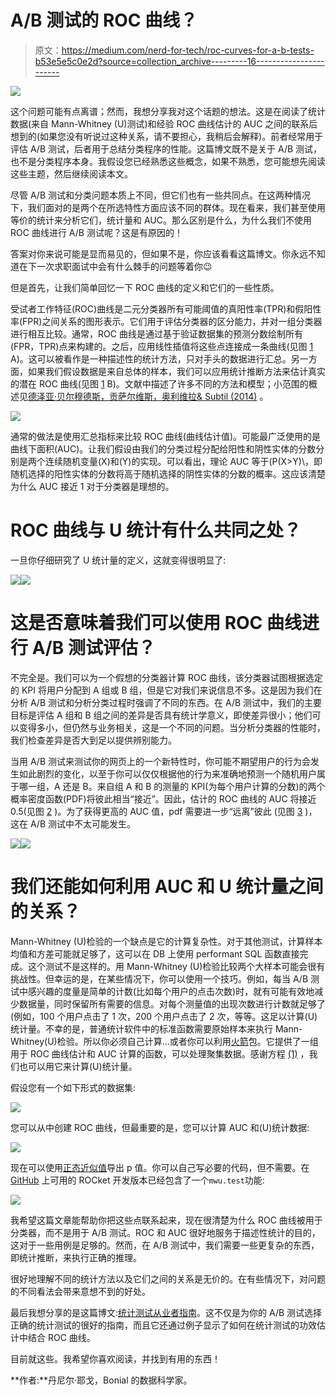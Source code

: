 # A/B 测试的 ROC 曲线？

> 原文：<https://medium.com/nerd-for-tech/roc-curves-for-a-b-tests-b53e5e5c0e2d?source=collection_archive---------16----------------------->

![](img/02c7d3f50e742f8f076cde1be56c47c3.png)

这个问题可能有点离谱；然而，我想分享我对这个话题的想法。这是在阅读了统计数据(来自 Mann-Whitney \(U\)测试)和经验 ROC 曲线估计的 AUC 之间的联系后想到的(如果您没有听说过这种关系，请不要担心，我稍后会解释)。前者经常用于评估 A/B 测试，后者用于总结分类程序的性能。这篇博文既不是关于 A/B 测试，也不是分类程序本身。我假设您已经熟悉这些概念，如果不熟悉，您可能想先阅读这些主题，然后继续阅读本文。

尽管 A/B 测试和分类问题本质上不同，但它们也有一些共同点。在这两种情况下，我们面对的是两个在所选特性方面应该不同的群体。现在看来，我们甚至使用等价的统计来分析它们，统计量和 AUC。那么区别是什么，为什么我们不使用 ROC 曲线进行 A/B 测试呢？这是有原因的！

答案对你来说可能是显而易见的，但如果不是，你应该看看这篇博文。你永远不知道在下一次求职面试中会有什么棘手的问题等着你😉

但是首先，让我们简单回忆一下 ROC 曲线的定义和它们的一些性质。

受试者工作特征(ROC)曲线是二元分类器所有可能阈值的真阳性率(TPR)和假阳性率(FPR)之间关系的图形表示。它们用于评估分类器的区分能力，并对一组分类器进行相互比较。通常，ROC 曲线是通过基于验证数据集的预测分数绘制所有(FPR，TPR)点来构建的。之后，应用线性插值将这些点连接成一条曲线(见图 [1](https://www.bonial.com/tech-blog/roc-curves-for-a-b-tests/#figure-1) A)。这可以被看作是一种描述性的统计方法，只对手头的数据进行汇总。另一方面，如果我们假设数据是来自总体的样本，我们可以应用统计推断方法来估计真实的潜在 ROC 曲线(见图 [1](https://www.bonial.com/tech-blog/roc-curves-for-a-b-tests/#figure-1)
B)。文献中描述了许多不同的方法和模型；小范围的概述见[德泽亚·贝尔穆德斯，贡萨尔维斯，奥利维拉& Subtil (2014)](https://www.ine.pt/revstat/pdf/rs140101.pdf) 。

![](img/f479ec550252b15917e6726031240ae4.png)

通常的做法是使用汇总指标来比较 ROC 曲线(曲线估计值)。可能最广泛使用的是曲线下面积(AUC)。让我们假设由我们的分类过程分配给阳性和阴性实体的分数分别是两个连续随机变量\(X\)和\(Y\)的实现。可以看出，理论 AUC 等于\(P(X>Y)\，即随机选择的阳性实体的分数将高于随机选择的阴性实体的分数的概率。这应该清楚为什么 AUC 接近 1 对于分类器是理想的。

# ROC 曲线与 U 统计有什么共同之处？

一旦你仔细研究了 U 统计量的定义，这就变得很明显了:

![](img/3e15a291851f8b2560d249138ce4cc48.png)![](img/33d26be30dadb06d0dfa78c6b0ebc592.png)

# 这是否意味着我们可以使用 ROC 曲线进行 A/B 测试评估？

不完全是。我们可以为一个假想的分类器计算 ROC 曲线，该分类器试图根据选定的 KPI 将用户分配到 A 组或 B 组，但是它对我们来说信息不多。这是因为我们在分析 A/B 测试和分析分类过程时强调了不同的东西。在 A/B 测试中，我们的主要目标是评估 A 组和 B 组之间的差异是否具有统计学意义，即使差异很小；他们可以变得多小，但仍然与业务相关，这是一个不同的问题。当分析分类器的性能时，我们检查差异是否大到足以提供辨别能力。

当用 A/B 测试来测试你的网页上的一个新特性时，你可能不期望用户的行为会发生如此剧烈的变化，以至于你可以仅仅根据他的行为来准确地预测一个随机用户属于哪一组，A 还是 B。来自组 A 和 B 的测量的 KPI(为每个用户计算的分数)的两个概率密度函数(PDF)将彼此相当“接近”。因此，估计的 ROC 曲线的 AUC 将接近 0.5(见图 [2](https://www.bonial.com/tech-blog/roc-curves-for-a-b-tests/#figure-2) )。为了获得更高的 AUC 值，pdf 需要进一步“远离”彼此
(见图 [3](https://www.bonial.com/tech-blog/roc-curves-for-a-b-tests/#figure-3) )，这在 A/B 测试中不太可能发生。

![](img/d38548180589a853a326ebf6893f4d8b.png)![](img/1c85fa3daf28420aa4cdde15c6dba8c7.png)

# 我们还能如何利用 AUC 和 U 统计量之间的关系？

Mann-Whitney \(U\)检验的一个缺点是它的计算复杂性。对于其他测试，计算样本均值和方差可能就足够了，这可以在 DB 上使用 performant SQL 函数直接完成。这个测试不是这样的。用 Mann-Whitney \(U\)检验比较两个大样本可能会很有挑战性。但幸运的是，在某些情况下，你可以使用一个技巧。例如，每当 A/B 测试中感兴趣的度量是简单的计数(比如每个用户的点击次数)时，就有可能有效地减少数据量，同时保留所有需要的信息。对每个测量值的出现次数进行计数就足够了(例如，100 个用户点击了 1 次，200 个用户点击了 2 次，等等。这足以计算\(U\)统计量。不幸的是，普通统计软件中的标准函数需要原始样本来执行 Mann-Whitney(U)检验。所以你必须自己计算…或者你可以利用[火箭](https://CRAN.R-project.org/package=ROCket)包。它提供了一组用于 ROC 曲线估计和 AUC 计算的函数，可以处理聚集数据。感谢方程 [(1)](https://www.bonial.com/tech-blog/roc-curves-for-a-b-tests/#equation-1) ，我们也可以用它来计算\(U\)统计量。

假设您有一个如下形式的数据集:

![](img/e4b7930a4df2a555a6ee698ddeb77b57.png)

您可以从中创建 ROC 曲线，但最重要的是，您可以计算 AUC 和\(U\)统计数据:

![](img/578f16ed23a694fff0bd8c0fe5197e9d.png)

现在可以使用[正态近似值](https://en.wikipedia.org/wiki/Mann%E2%80%93Whitney_U_test#Normal_approximation_and_tie_correction)导出 p 值。你可以自己写必要的代码，但不需要。在 [GitHub](https://github.com/da-zar/ROCket) 上可用的 ROCket 开发版本已经包含了一个`mwu.test`功能:

![](img/7ede12fc712b9ad48239d048cd7edb96.png)

我希望这篇文章能帮助你把这些点联系起来，现在很清楚为什么 ROC 曲线被用于分类器，而不是用于 A/B 测试。ROC 和 AUC 很好地服务于描述性统计的目的，这对于一些用例是足够的。然而，在 A/B 测试中，我们需要一些更复杂的东西，即统计推断，来执行正确的推理。

很好地理解不同的统计方法以及它们之间的关系是无价的。在有些情况下，对问题的不同看法会带来意想不到的好处。

最后我想分享的是这篇博文:[统计测试从业者指南](/@vktech/practitioners-guide-to-statistical-tests-ed2d580ef04f)。这不仅是为你的 A/B 测试选择正确的统计测试的很好的指南，而且它还通过例子显示了如何在统计测试的功效估计中结合 ROC 曲线。

目前就这些。我希望你喜欢阅读，并找到有用的东西！

**作者:**丹尼尔·耶戈，Bonial 的数据科学家。